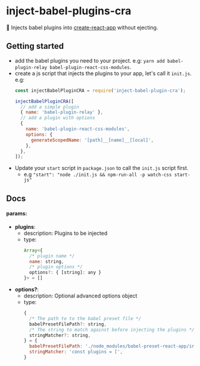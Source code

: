 # inject-babel-plugins-cra
🔧 Injects babel plugins into [create-react-app](https://github.com/facebook/create-react-app) without ejecting.

## Getting started
- add the babel plugins you need to your project. e.g: `yarn add babel-plugin-relay babel-plugin-react-css-modules`.
- create a js script that injects the plugins to your app, let's call it `init.js`. e.g:
  ```js
  const injectBabelPluginCRA = require('inject-babel-plugin-cra');
  
  injectBabelPluginCRA([
    // add a simple plugin
    { name: 'babel-plugin-relay' },
    // add a plugin with options
    {
      name: 'babel-plugin-react-css-modules',
      options: {
        generateScopedName: '[path]__[name]__[local]',
      },
    },
  ]);
  ```
- Update your `start` script in `package.json` to call the `init.js` script first.
  - e.g `"start": "node ./init.js && npm-run-all -p watch-css start-js"`

## Docs

#### params:
- **plugins**:
  - description: Plugins to be injected
  - type: 
     ```js
     Array<{
       /* plugin name */
       name: string,
       /* plugin options */
       options?: { [string]: any } 
     }> = []
     ```
- **options?**: 
  - description: Optional advanced options object
  - type:
    ```js
    {
      /* The path to to the babel preset file */
      babelPresetFilePath?: string,
      /* The string to match against before injecting the plugins */
      stringMatcher?: string,
    } = {
      babelPresetFilePath: './node_modules/babel-preset-react-app/index.js',
      stringMatcher: 'const plugins = [',
    }
    ```
